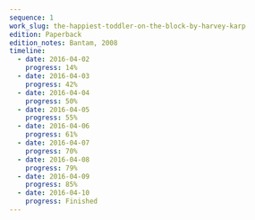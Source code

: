 ```yaml
---
sequence: 1
work_slug: the-happiest-toddler-on-the-block-by-harvey-karp
edition: Paperback
edition_notes: Bantam, 2008
timeline:
  - date: 2016-04-02
    progress: 14%
  - date: 2016-04-03
    progress: 42%
  - date: 2016-04-04
    progress: 50%
  - date: 2016-04-05
    progress: 55%
  - date: 2016-04-06
    progress: 61%
  - date: 2016-04-07
    progress: 70%
  - date: 2016-04-08
    progress: 79%
  - date: 2016-04-09
    progress: 85%
  - date: 2016-04-10
    progress: Finished
---
```

